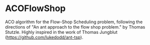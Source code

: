 ACOFlowShop
===========

ACO algorithm for the Flow-Shop Scheduling problem, following the directions of "An ant approach to the flow shop problem." by Thomas Stutzle. Highly inspired in the work of Thomas Jungblut (https://github.com/lukedodd/ant-tsp).
